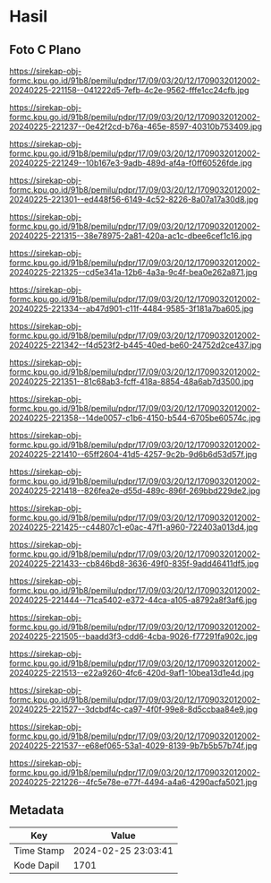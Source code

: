 # Hasil

## Foto C Plano

https://sirekap-obj-formc.kpu.go.id/91b8/pemilu/pdpr/17/09/03/20/12/1709032012002-20240225-221158--041222d5-7efb-4c2e-9562-fffe1cc24cfb.jpg

https://sirekap-obj-formc.kpu.go.id/91b8/pemilu/pdpr/17/09/03/20/12/1709032012002-20240225-221237--0e42f2cd-b76a-465e-8597-40310b753409.jpg

https://sirekap-obj-formc.kpu.go.id/91b8/pemilu/pdpr/17/09/03/20/12/1709032012002-20240225-221249--10b167e3-9adb-489d-af4a-f0ff60526fde.jpg

https://sirekap-obj-formc.kpu.go.id/91b8/pemilu/pdpr/17/09/03/20/12/1709032012002-20240225-221301--ed448f56-6149-4c52-8226-8a07a17a30d8.jpg

https://sirekap-obj-formc.kpu.go.id/91b8/pemilu/pdpr/17/09/03/20/12/1709032012002-20240225-221315--38e78975-2a81-420a-ac1c-dbee6cef1c16.jpg

https://sirekap-obj-formc.kpu.go.id/91b8/pemilu/pdpr/17/09/03/20/12/1709032012002-20240225-221325--cd5e341a-12b6-4a3a-9c4f-bea0e262a871.jpg

https://sirekap-obj-formc.kpu.go.id/91b8/pemilu/pdpr/17/09/03/20/12/1709032012002-20240225-221334--ab47d901-c11f-4484-9585-3f181a7ba605.jpg

https://sirekap-obj-formc.kpu.go.id/91b8/pemilu/pdpr/17/09/03/20/12/1709032012002-20240225-221342--f4d523f2-b445-40ed-be60-24752d2ce437.jpg

https://sirekap-obj-formc.kpu.go.id/91b8/pemilu/pdpr/17/09/03/20/12/1709032012002-20240225-221351--81c68ab3-fcff-418a-8854-48a6ab7d3500.jpg

https://sirekap-obj-formc.kpu.go.id/91b8/pemilu/pdpr/17/09/03/20/12/1709032012002-20240225-221358--14de0057-c1b6-4150-b544-6705be60574c.jpg

https://sirekap-obj-formc.kpu.go.id/91b8/pemilu/pdpr/17/09/03/20/12/1709032012002-20240225-221410--65ff2604-41d5-4257-9c2b-9d6b6d53d57f.jpg

https://sirekap-obj-formc.kpu.go.id/91b8/pemilu/pdpr/17/09/03/20/12/1709032012002-20240225-221418--826fea2e-d55d-489c-896f-269bbd229de2.jpg

https://sirekap-obj-formc.kpu.go.id/91b8/pemilu/pdpr/17/09/03/20/12/1709032012002-20240225-221425--c44807c1-e0ac-47f1-a960-722403a013d4.jpg

https://sirekap-obj-formc.kpu.go.id/91b8/pemilu/pdpr/17/09/03/20/12/1709032012002-20240225-221433--cb846bd8-3636-49f0-835f-9add46411df5.jpg

https://sirekap-obj-formc.kpu.go.id/91b8/pemilu/pdpr/17/09/03/20/12/1709032012002-20240225-221444--71ca5402-e372-44ca-a105-a8792a8f3af6.jpg

https://sirekap-obj-formc.kpu.go.id/91b8/pemilu/pdpr/17/09/03/20/12/1709032012002-20240225-221505--baadd3f3-cdd6-4cba-9026-f77291fa902c.jpg

https://sirekap-obj-formc.kpu.go.id/91b8/pemilu/pdpr/17/09/03/20/12/1709032012002-20240225-221513--e22a9260-4fc6-420d-9af1-10bea13d1e4d.jpg

https://sirekap-obj-formc.kpu.go.id/91b8/pemilu/pdpr/17/09/03/20/12/1709032012002-20240225-221527--3dcbdf4c-ca97-4f0f-99e8-8d5ccbaa84e9.jpg

https://sirekap-obj-formc.kpu.go.id/91b8/pemilu/pdpr/17/09/03/20/12/1709032012002-20240225-221537--e68ef065-53a1-4029-8139-9b7b5b57b74f.jpg

https://sirekap-obj-formc.kpu.go.id/91b8/pemilu/pdpr/17/09/03/20/12/1709032012002-20240225-221226--4fc5e78e-e77f-4494-a4a6-4290acfa5021.jpg


## Metadata

| Key        | Value               |
| ---------- | ------------------- |
| Time Stamp | 2024-02-25 23:03:41 |
| Kode Dapil | 1701                |



